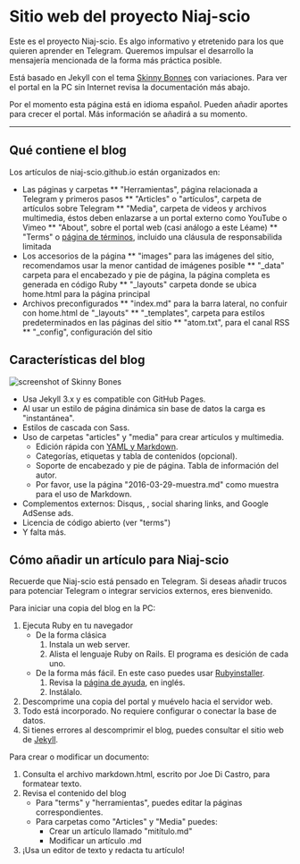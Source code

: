 # Sitio web del proyecto Niaj-scio

Este es el proyecto Niaj-scio. Es algo informativo y etretenido para los que quieren aprender en Telegram. Queremos impulsar el desarrollo la mensajería mencionada de la forma más práctica posible.

Está basado en Jekyll con el tema [Skinny Bonnes](https://github.com/Niaj-scio/skinny-bones-jekyll) con variaciones. Para ver el portal en la PC sin Internet revisa la documentación más abajo.

Por el momento esta página está en idioma español. Pueden añadir aportes para crecer el portal. Más información se añadirá a su momento.

---

## Qué contiene el blog
Los artículos de niaj-scio.github.io están organizados en:

* Las páginas y carpetas
** "Herramientas", página relacionada a Telegram y primeros pasos
** "Articles" o "artículos", carpeta de artículos sobre Telegram
** "Media", carpeta de videos y archivos multimedia, éstos deben enlazarse a un portal externo como YouTube o Vimeo
** "About", sobre el portal web (casi análogo a este Léame)
** "Terms" o [página de términos](http://niaj-scio.github.io/terms/), incluido una cláusula de responsabilida limitada
* Los accesorios de la página
** "images" para las imágenes del sitio, recomendamos usar la menor cantidad de imágenes posible
** "\_data" carpeta para el encabezado y pie de página, la página completa es generada en código Ruby
** "\_layouts" carpeta donde se ubica home.html para la página principal
* Archivos preconfigurados
** "index.md" para la barra lateral, no confuir con home.html de "\_layouts"
** "\_templates", carpeta para estilos predeterminados en las páginas del sitio
** "atom.txt", para el canal RSS
** "\_config", configuración del sitio

## Características del blog

![screenshot of Skinny Bones](http://mmistakes.github.io/skinny-bones-jekyll/images/skinny-bones-theme-feature.jpg)

* Usa Jekyll 3.x y es compatible con GitHub Pages.
* Al usar un estilo de página dinámica sin base de datos la carga es "instantánea".
* Estilos de cascada con Sass.
* Uso de carpetas "articles" y "media" para crear artículos y multimedia.
	* Edición rápida con [YAML y Markdown](http://push.cwcon.org/learn/yaml-and-markdown.html).
	* Categorías, etiquetas y tabla de contenidos (opcional).
	* Soporte de encabezado y pie de página. Tabla de información del autor.
	* Por favor, use la página "2016-03-29-muestra.md" como muestra para el uso de Markdown.
* Complementos externos: Disqus, , social sharing links, and Google AdSense ads.
* Licencia de código abierto (ver "terms")
* Y falta más.

## Cómo añadir un artículo para Niaj-scio

Recuerde que Niaj-scio está pensado en Telegram. Si deseas añadir trucos para potenciar Telegram o integrar servicios externos, eres bienvenido.

Para iniciar una copia del blog en la PC:

1. Ejecuta Ruby en tu navegador
	* De la forma clásica
		1. Instala un web server.
		2. Alista el lenguaje Ruby on Rails. El programa es desición de cada uno.
	* De la forma más fácil. En este caso puedes usar [Rubyinstaller](http://rubyinstaller.org/). 
		1. Revisa la [página de ayuda](https://github.com/oneclick/rubyinstaller/wiki/faq), en inglés.
		2. Instálalo.
2. Descomprime una copia del portal y muévelo hacia el servidor web.
3. Todo está incorporado. No requiere configurar o conectar la base de datos.
4. Si tienes errores al descomprimir el blog, puedes consultar el sitio web de [Jekyll](https://jekyllrb.com/).

Para crear o modificar un documento:

1. Consulta el archivo markdown.html, escrito por Joe Di Castro, para formatear texto.
2. Revisa el contenido del blog
	* Para "terms" y "herramientas", puedes editar la páginas correspondientes.
	* Para carpetas como "Articles" y "Media" puedes:
		* Crear un artículo llamado "mitítulo.md"
		* Modificar un artículo .md
3. ¡Usa un editor de texto y redacta tu artículo!